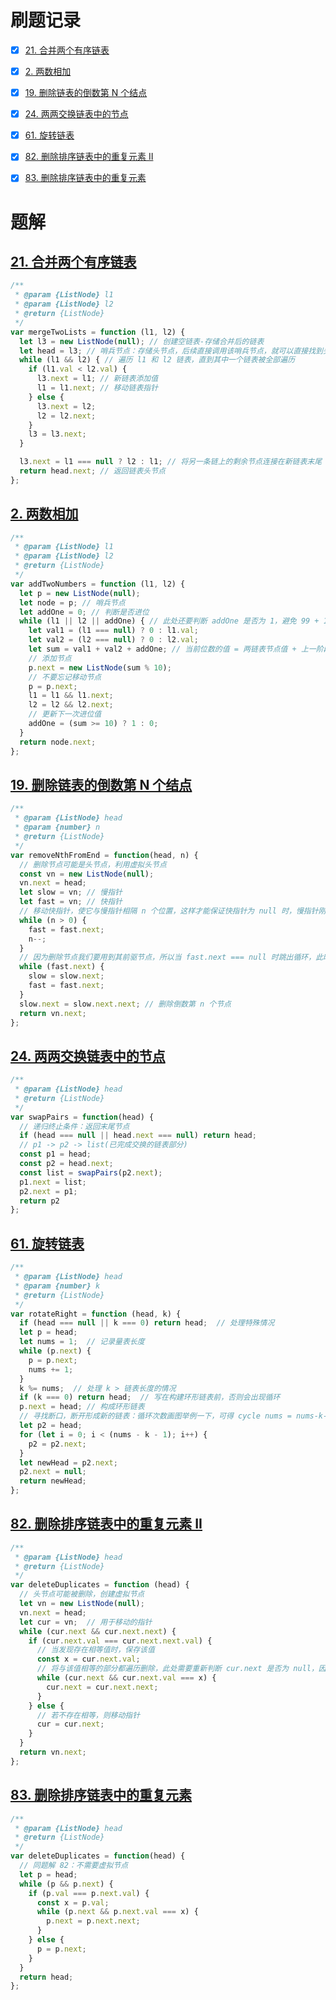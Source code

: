 # 刷题记录
- [x] <a href='#021'>21. 合并两个有序链表</a>
- [x] <a href='#002'>2. 两数相加</a>
- [x] <a href='#019'>19. 删除链表的倒数第 N 个结点</a>
- [x] <a href='#024'>24. 两两交换链表中的节点</a>
- [x] <a href='#061'>61. 旋转链表</a>
- [x] <a href='#082'>82. 删除排序链表中的重复元素 II</a>
- [x] <a href='#083'>83. 删除排序链表中的重复元素</a>


# 题解
## <a id='021' href='https://leetcode-cn.com/problems/merge-two-sorted-lists/'>21. 合并两个有序链表</a>
```js
/**
 * @param {ListNode} l1
 * @param {ListNode} l2
 * @return {ListNode}
 */
var mergeTwoLists = function (l1, l2) {
  let l3 = new ListNode(null); // 创建空链表-存储合并后的链表
  let head = l3; // 哨兵节点：存储头节点，后续直接调用该哨兵节点，就可以直接找到头节点并返回；
  while (l1 && l2) { // 遍历 l1 和 l2 链表，直到其中一个链表被全部遍历
    if (l1.val < l2.val) { 
      l3.next = l1; // 新链表添加值
      l1 = l1.next; // 移动链表指针
    } else {
      l3.next = l2;
      l2 = l2.next;
    }
    l3 = l3.next;
  }

  l3.next = l1 === null ? l2 : l1; // 将另一条链上的剩余节点连接在新链表末尾
  return head.next; // 返回链表头节点
};
```

## <a id='002' href='https://leetcode-cn.com/problems/add-two-numbers/'>2. 两数相加</a>
```js
/**
 * @param {ListNode} l1
 * @param {ListNode} l2
 * @return {ListNode}
 */
var addTwoNumbers = function (l1, l2) {
  let p = new ListNode(null);
  let node = p; // 哨兵节点
  let addOne = 0; // 判断是否进位
  while (l1 || l2 || addOne) { // 此处还要判断 addOne 是否为 1，避免 99 + 1 = 00 的情况
    let val1 = (l1 === null) ? 0 : l1.val;
    let val2 = (l2 === null) ? 0 : l2.val;
    let sum = val1 + val2 + addOne; // 当前位数的值 = 两链表节点值 + 上一阶段的进位值
    // 添加节点
    p.next = new ListNode(sum % 10);
    // 不要忘记移动节点
    p = p.next;
    l1 = l1 && l1.next;
    l2 = l2 && l2.next;
    // 更新下一次进位值
    addOne = (sum >= 10) ? 1 : 0;
  }
  return node.next;
};
```

## <a id='019' href='https://leetcode-cn.com/problems/remove-nth-node-from-end-of-list/'>19. 删除链表的倒数第 N 个结点</a>
```js
/**
 * @param {ListNode} head
 * @param {number} n
 * @return {ListNode}
 */
var removeNthFromEnd = function(head, n) {
  // 删除节点可能是头节点，利用虚拟头节点
  const vn = new ListNode(null);
  vn.next = head;
  let slow = vn; // 慢指针
  let fast = vn; // 快指针
  // 移动快指针，使它与慢指针相隔 n 个位置，这样才能保证快指针为 null 时，慢指针刚好指向倒数第 n 个节点
  while (n > 0) { 
    fast = fast.next;
    n--;
  }
  // 因为删除节点我们要用到其前驱节点，所以当 fast.next === null 时跳出循环，此时 slow 指针刚好指向前驱节点
  while (fast.next) {
    slow = slow.next;
    fast = fast.next;
  }
  slow.next = slow.next.next; // 删除倒数第 n 个节点
  return vn.next;
};
```

## <a id='024' href='https://leetcode-cn.com/problems/swap-nodes-in-pairs/'>24. 两两交换链表中的节点</a>
```js
/**
 * @param {ListNode} head
 * @return {ListNode}
 */
var swapPairs = function(head) {
  // 递归终止条件：返回末尾节点
  if (head === null || head.next === null) return head;
  // p1 -> p2 -> list(已完成交换的链表部分)
  const p1 = head;
  const p2 = head.next;
  const list = swapPairs(p2.next);
  p1.next = list;
  p2.next = p1;
  return p2
};
```

## <a id='061' href='https://leetcode-cn.com/problems/rotate-list/'>61. 旋转链表</a>
```js
/**
 * @param {ListNode} head
 * @param {number} k
 * @return {ListNode}
 */
var rotateRight = function (head, k) {
  if (head === null || k === 0) return head;  // 处理特殊情况
  let p = head;
  let nums = 1;  // 记录量表长度 
  while (p.next) {
    p = p.next;
    nums += 1;
  }
  k %= nums;  // 处理 k > 链表长度的情况
  if (k === 0) return head;  // 写在构建环形链表前，否则会出现循环
  p.next = head; // 构成环形链表
  // 寻找断口，断开形成新的链表：循环次数画图举例一下，可得 cycle nums = nums-k-1
  let p2 = head;
  for (let i = 0; i < (nums - k - 1); i++) {
    p2 = p2.next;
  }
  let newHead = p2.next;
  p2.next = null;
  return newHead;
};
```

## <a id='082' href='https://leetcode-cn.com/problems/remove-duplicates-from-sorted-list-ii/'>82. 删除排序链表中的重复元素 II</a>
```js
/**
 * @param {ListNode} head
 * @return {ListNode}
 */
var deleteDuplicates = function (head) {
  // 头节点可能被删除，创建虚拟节点
  let vn = new ListNode(null);
  vn.next = head;
  let cur = vn;  // 用于移动的指针
  while (cur.next && cur.next.next) {
    if (cur.next.val === cur.next.next.val) {
      // 当发现存在相等值时，保存该值
      const x = cur.next.val;
      // 将与该值相等的部分都遍历删除，此处需要重新判断 cur.next 是否为 null，因为它位于内层循环，外层循环判空不能作用到内层。
      while (cur.next && cur.next.val === x) {
        cur.next = cur.next.next;
      }
    } else {
      // 若不存在相等，则移动指针
      cur = cur.next;
    }
  }
  return vn.next;
};
```


## <a id='083' href='https://leetcode-cn.com/problems/remove-duplicates-from-sorted-list/'>83. 删除排序链表中的重复元素</a>
```js
/**
 * @param {ListNode} head
 * @return {ListNode}
 */
var deleteDuplicates = function(head) {
  // 同题解 82：不需要虚拟节点
  let p = head;
  while (p && p.next) {
    if (p.val === p.next.val) {
      const x = p.val;
      while (p.next && p.next.val === x) {
        p.next = p.next.next;
      }
    } else {
      p = p.next;
    }
  }
  return head;
};
```